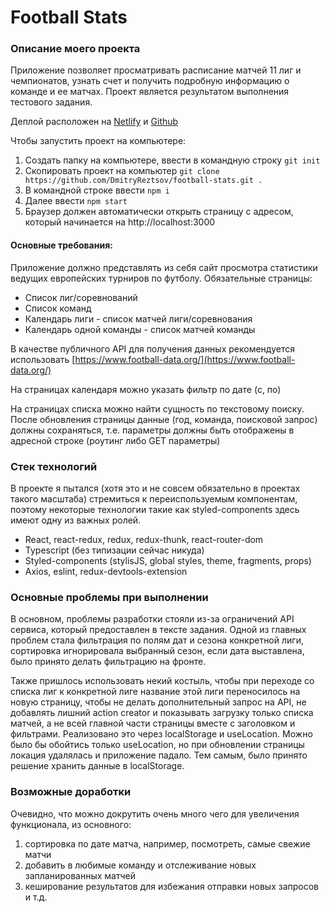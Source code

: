 # Football Stats

### Описание моего проекта

Приложение позволяет просматривать расписание матчей 11 лиг и чемпионатов,
узнать счет и получить подробную информацию о команде и ее матчах.
Проект является результатом выполнения тестового задания.

Деплой расположен на [Netlify](https://football-statistic.netlify.app) и
[Github](https://dmitryreztsov.github.io/football-stats/)

Чтобы запустить проект на компьютере:
1) Создать папку на компьютере, ввести в командную строку `git init`
1) Скопировать проект на компьютер `git clone https://github.com/DmitryReztsov/football-stats.git .`
2) В командной строке ввести `npm i`
3) Далее ввести `npm start`
4) Браузер должен автоматически открыть страницу с адресом,
который начинается на  http://localhost:3000

#### Основные требования:
Приложение должно представлять из себя сайт просмотра статистики ведущих
европейских турниров по футболу.
Обязательные страницы:
- Список лиг/соревнований
- Список команд
- Календарь лиги - список матчей лиги/соревнования
- Календарь одной команды - список матчей команды

В качестве публичного API для получения данных рекомендуется использовать
[https://www.football-data.org/](https://www.football-data.org/)

На страницах календаря можно указать фильтр по дате (с, по)

На страницах списка можно найти сущность по текстовому поиску.
После обновления страницы данные (год, команда, поисковой запрос) должны
сохраняться, т.е. параметры должны быть отображены в адресной строке
(роутинг либо GET параметры)

### Стек технологий
В проекте я пытался (хотя это и не совсем обязательно в проектах такого масштаба)
стремиться к переиспользуемым компонентам, поэтому некоторые технологии такие
как styled-components здесь имеют одну из важных ролей.

- React, react-redux, redux, redux-thunk, react-router-dom
- Typescript (без типизации сейчас никуда)
- Styled-components (stylisJS, global styles, theme, fragments, props)
- Axios, eslint, redux-devtools-extension

### Основные проблемы при выполнении 
В основном, проблемы разработки стояли из-за ограничений API сервиса, который предоставлен
в тексте задания. Одной из главных проблем стала фильтрация по полям дат и сезона конкретной лиги,
сортировка игнорировала выбранный сезон, если дата выставлена, было принято делать
фильтрацию на фронте.

Также пришлось использовать некий костыль, чтобы при переходе со списка лиг к конкретной
лиге название этой лиги переносилось на новую страницу, чтобы не делать дополнительный запрос
на API, не добавлять лишний action creator и показывать загрузку только списка матчей,
а не всей главной части страницы вместе с заголовком и фильтрами.
Реализовано это через localStorage и useLocation.
Можно было бы обойтись только useLocation, но при обновлении страницы локация удалялась
и приложение падало. Тем самым, было принято решение хранить данные в localStorage.


### Возможные доработки
Очевидно, что можно докрутить очень много чего для увеличения функционала, из основного:
1) сортировка по дате матча, например, посмотреть, самые свежие матчи
2) добавить в любимые команду и отслеживание новых запланированных матчей
3) кеширование результатов для избежания отправки новых запросов и т.д.



